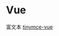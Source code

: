 # Vue
富文本 [tinymce-vue](https://www.tiny.cloud/docs/integrations/vue/#tinymcevuejsintegrationquickstartguide)